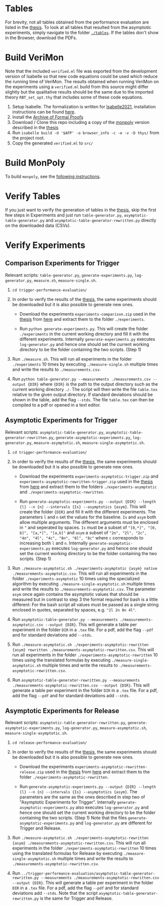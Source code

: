 # Tables
For brevity, not all tables obtained from the performance evaluation are listed in the [thesis](https://github.com/Tyratox/safe-evaluation-of-mfotl-dual-temporal-operators/blob/main/thesis.pdf). To look at all tables that resulted from the asymptotic experiments, simply navigate to the folder [`./tables`](https://github.com/Tyratox/safe-evaluation-of-mfotl-dual-temporal-operators/tree/main/tables). If the tables don't show in the Browser, download the PDFs.

# Build VeriMon

Note that the included `verified.ml` file was exported from the development version of Isabelle so that new code equations could be used which reduce the running time of VeriMon. The results obtained when running VeriMon on the experiments using a `verified.ml` build from this source might differ slightly but the qualitative results should be the same due to the imported theory `RBT_set_opt.thy` that includes some of these code equations.

1. Setup Isabelle. The formalization is written for [Isabelle2021](https://isabelle.in.tum.de/website-Isabelle2021/), installation instructions can be found [here](https://isabelle.in.tum.de/website-Isabelle2021/installation.html).
2. Install the [Archive of Formal Proofs](https://www.isa-afp.org/index.html)
3. Download / Clone this repo including a copy of the [monpoly](https://bitbucket.org/jshs/monpoly/src) version described in the [thesis](https://github.com/Tyratox/safe-evaluation-of-mfotl-dual-temporal-operators/blob/main/thesis.pdf)
4. Run `isabelle build -d '$AFP' -o browser_info -c -e -v -D thys/` from the project root.
5. Copy the generated `verified.ml` to `src/`

# Build MonPoly

To build `monpoly`, see the [following instructions](https://github.com/Tyratox/safe-evaluation-of-mfotl-dual-temporal-operators/blob/main/README-monpoly.md).

# Verify Tables

If you just want to verify the generation of tables in the [thesis](https://github.com/Tyratox/safe-evaluation-of-mfotl-dual-temporal-operators/blob/main/thesis.pdf), skip the first few steps in Experiments and just run `table-generator.py`, `asymptotic-table-generator.py` and `asymptotic-table-generator-rewritten.py` directly on the downloaded data (CSVs).

# Verify Experiments
## Comparison Experiments for Trigger

Relevant scripts: `table-generator.py`, `generate-experiments.py`, `log-generator.py`, `measure.sh`, `measure-single.sh`.

1. `cd trigger-performance-evaluation/`
2. In order to verify the results of the [thesis](https://github.com/Tyratox/safe-evaluation-of-mfotl-dual-temporal-operators/blob/main/thesis.pdf), the same experiments should be downloaded but it is also possible to generate new ones.
	
	- Download the experiments `experiments-comparison.zip` used in the [thesis](https://github.com/Tyratox/safe-evaluation-of-mfotl-dual-temporal-operators/blob/main/thesis.pdf) from [here](https://github.com/Tyratox/safe-evaluation-of-mfotl-dual-temporal-operators/releases/tag/1.0) and extract them to the folder `./experiments`.
	
	- Run `python generate-experiments.py`. This will create the folder `./experiments` in the current working directory and fill it with the different experiments. Internally `generate-experiments.py` executes `log-generator.py` and hence one should set the current working directory to be the folder containing the two scripts. (Step 1)
	
3. Run `./measure.sh`. This will run all experiments in the folder `./experiments` 10 times by executing `./measure-single.sh` multiple times and write the results to `./measurements.csv`.
4. Run `python table-generator.py --measurements ./measurements.csv --output {DIR}` where `{DIR}` is the path to the output directory such as the current working directory `./`. The script will then write the file `table.tex` relative to the given output directory. If standard deviations should be shown in the table, add the flag `--stds`. The file `table.tex` can then be compiled to a pdf or opened in a text editor.

## Asymptotic Experiments for Trigger

Relevant scripts: `asymptotic-table-generator.py`, `asymptotic-table-generator-rewritten.py`, `generate-asymptotic-experiments.py`, `log-generator.py`, `measure-asymptotic.sh`, `measure-single-asymptotic.sh`.

1. `cd trigger-performance-evaluation/`
2. In order to verify the results of the [thesis](https://github.com/Tyratox/safe-evaluation-of-mfotl-dual-temporal-operators/blob/main/thesis.pdf), the same experiments should be downloaded but it is also possible to generate new ones.
	
	- Download the experiments `experiments-asymptotic-trigger.zip` and `experiments-asymptotic-rewritten-trigger.zip` used in the [thesis](https://github.com/Tyratox/safe-evaluation-of-mfotl-dual-temporal-operators/blob/main/thesis.pdf) from [here](https://github.com/Tyratox/safe-evaluation-of-mfotl-dual-temporal-operators/releases/tag/1.0) and extract them to the folders `./experiments-asymptotic` and `./experiments-asymptotic-rewritten`.
	
	- Run `generate-asymptotic-experiments.py --output {DIR} --length {l} --n {n} --intervals {Is} --asymptotics {asym}`. This will create the folder `{DIR}` and fill it with the different experiments. The parameters `l` and `n` set the values for the baseline. `Is` and `asym` both allow multiple arguments. The different arguments must be enclosed in `"` and seperated by spaces. `Is` must be a subset of `"[0,*]", "[0, b]", "[a,*]", "[a,b]"` and `asym` a subset of `"2n", "2l", "2c", "4n", "4l", "4c", "8n", "8l", "8c"` where `c` corresponds to increasing both `l` and `n`. Internally `generate-asymptotic-experiments.py` executes `log-generator.py` and hence one should set the current working directory to be the folder containing the two scripts. (Step 1)
	
3. Run `./measure-asymptotic.sh ./experiments-asymptotic {asym} native ./measurements-asymptotic.csv`. This will run all experiments in the folder `./experiments-asymptotic` 10 times using the specialized algorithm by executing `./measure-single-asymptotic.sh` multiple times and write the results to `./measurements-asymptotic.csv`. The parameter `asym` once again contains the asymptotic values that should be measured but in contrast to step 3 the format required for bash is a little different: For the bash script all values must be passed as a single string enclosed in quotes, separated by spaces, e.g. `"2l 2n 8n 4l"`.

4. Run `asymptotic-table-generator.py --measurements ./measurements-asymptotic.csv --output {DIR}`. This will generate a table per experiment in the folder `DIR` in a `.tex` file. For a pdf, add the flag `--pdf` and for standard deviations add `--stds`.

5. Run `./measure-asymptotic.sh ./experiments-asymptotic-rewritten {asym} rewritten ./measurements-asymptotic-rewritten.csv`. This will run all experiments in the folder `./experiments-asymptotic-rewritten` 10 times using the translated formulas by executing `./measure-single-asymptotic.sh` multiple times and write the results to `./measurements-asymptotic-rewritten.csv`.

6. Run `asymptotic-table-generator-rewritten.py --measurements ./measurements-asymptotic-rewritten.csv --output {DIR}`. This will generate a table per experiment in the folder `DIR` in a `.tex` file. For a pdf, add the flag `--pdf` and for standard deviations add `--stds`.

## Asymptotic Experiments for Release

Relevant scripts: `asymptotic-table-generator-rewritten.py`, `generate-asymptotic-experiments.py`, `log-generator.py`, `measure-asymptotic.sh`, `measure-single-asymptotic.sh`.

1. `cd release-performance-evaluation/`
2. In order to verify the results of the [thesis](https://github.com/Tyratox/safe-evaluation-of-mfotl-dual-temporal-operators/blob/main/thesis.pdf), the same experiments should be downloaded but it is also possible to generate new ones.
	
	- Download the experiments `experiments-asymptotic-rewritten-release.zip` used in the [thesis](https://github.com/Tyratox/safe-evaluation-of-mfotl-dual-temporal-operators/blob/main/thesis.pdf) from [here](https://github.com/Tyratox/safe-evaluation-of-mfotl-dual-temporal-operators/releases/tag/1.0) and extract them to the folder `./experiments-asymptotic-rewritten`.
	
	- Run `generate-asymptotic-experiments.py --output {DIR} --length {l} --n {n} --intervals {Is} --asymptotics {asym}`. The parameters are the same as the ones described in step two of "Asymptotic Experiments for Trigger". Internally `generate-asymptotic-experiments.py` also executes `log-generator.py` and hence one should set the current working directory to be the folder containing the two scripts. (Step 1) Note that the files `generate-asymptotic-experiments.py` and `log-generator.py` are different for Trigger and Release.

3. Run `./measure-asymptotic.sh ./experiments-asymptotic-rewritten {asym} ./measurements-asymptotic-rewritten.csv`. This will run all experiments in the folder `./experiments-asymptotic-rewritten` 10 times using the translated formulas for Release by executing `./measure-single-asymptotic.sh` multiple times and write the results to `./measurements-asymptotic-rewritten.csv`.

4. Run `../trigger-performance-evaluation/asymptotic-table-generator-rewritten.py --measurements ./measurements-asymptotic-rewritten.csv --output {DIR}`. This will generate a table per experiment in the folder `DIR` in a `.tex` file. For a pdf, add the flag `--pdf` and for standard deviations add `--stds`. Note that the script `asymptotic-table-generator-rewritten.py` is the same for Trigger and Release.
